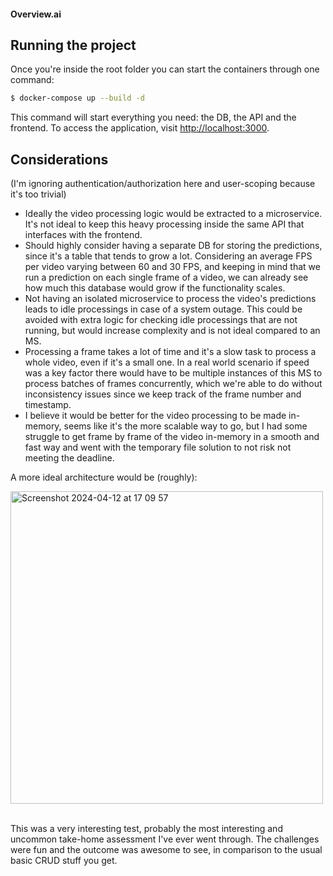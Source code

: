 #### Overview.ai

## Running the project
Once you're inside the root folder you can start the containers through one command:
```bash
$ docker-compose up --build -d
```
This command will start everything you need: the DB, the API and the frontend.
To access the application, visit [http://localhost:3000](http://localhost:300).

## Considerations
(I'm ignoring authentication/authorization here and user-scoping because it's too trivial)

- Ideally the video processing logic would be extracted to a microservice. It's not ideal to keep this heavy processing inside the same API that interfaces with the frontend.
- Should highly consider having a separate DB for storing the predictions, since it's a table that tends to grow a lot. Considering an average FPS per video varying between 60 and 30 FPS, and keeping in mind that we run a prediction on each single frame of a video, we can already see how much this database would grow if the functionality scales.
- Not having an isolated microservice to process the video's predictions leads to idle processings in case of a system outage. This could be avoided with extra logic for checking idle processings that are not running, but would increase complexity and is not ideal compared to an MS.
- Processing a frame takes a lot of time and it's a slow task to process a whole video, even if it's a small one. In a real world scenario if speed was a key factor there would have to be multiple instances of this MS to process batches of frames concurrently, which we're able to do without inconsistency issues since we keep track of the frame number and timestamp.
- I believe it would be better for the video processing to be made in-memory, seems like it's the more scalable way to go, but I had some struggle to get frame by frame of the video in-memory in a smooth and fast way and went with the temporary file solution to not risk not meeting the deadline.

A more ideal architecture would be (roughly):

<img width="500" alt="Screenshot 2024-04-12 at 17 09 57" src="https://github.com/pedrobrun/overview-ai-take-home/assets/82632528/d2751ca1-42b6-4a8d-9aad-5c24d0faeb23">

<br/>
<br/>

This was a very interesting test, probably the most interesting and uncommon take-home assessment I've ever went through. The challenges were fun and the outcome was awesome to see, in comparison to the usual basic CRUD stuff you get.
